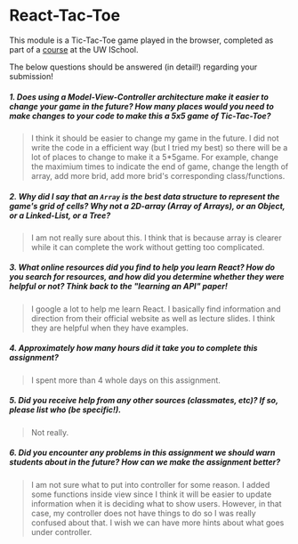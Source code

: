 # React-Tac-Toe

This module is a Tic-Tac-Toe game played in the browser, completed as part of a [course](http://arch-joelross.rhcloud.com/) at the UW ISchool. 

The below questions should be answered (in detail!) regarding your submission!


##### 1. Does using a Model-View-Controller architecture make it easier to change your game in the future? How many places would you need to make changes to your code to make this a 5x5 game of Tic-Tac-Toe?
> I think it should be easier to change my game in the future. I did not write the code in a efficient way (but I tried my best) so there will be a lot of places to change to make it a 5*5game. For example, change the maximium times to indicate the end of game, change the length of array, add more brid, add more brid's corresponding class/functions.


##### 2. Why did I say that an `Array` is the best data structure to represent the game's grid of cells? Why not a 2D-array (Array of Arrays), or an Object, or a Linked-List, or a Tree? 
> I am not really sure about this. I think that is because array is clearer while it can complete the work without getting too complicated.


##### 3. What online resources did you find to help you learn React? How do you search for resources, and how did you determine whether they were helpful or not? Think back to the "learning an API" paper! 
> I google a lot to help me learn React. I basically find information and direction from their official website as well as lecture slides. I think they are helpful when they have examples.


##### 4. Approximately how many hours did it take you to complete this assignment? #####
> I spent more than 4 whole days on this assignment.


##### 5. Did you receive help from any other sources (classmates, etc)? If so, please list who (be specific!). #####
> Not really.


##### 6. Did you encounter any problems in this assignment we should warn students about in the future? How can we make the assignment better? #####
>I am not sure what to put into controller for some reason. I added some functions inside view since I think it will be easier to update information when it is deciding what to show users. However, in that case, my controller does not have things to do so I was really confused about that. I wish we can have more hints about what goes under controller.
